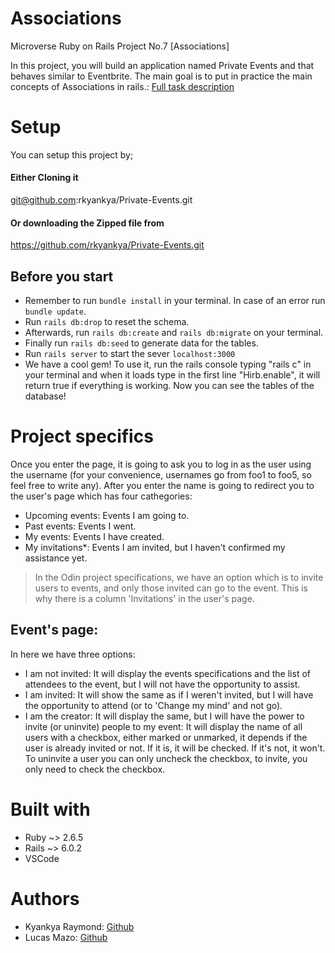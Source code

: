 # Associations
Microverse Ruby on Rails Project No.7 [Associations]

In this project, you will build an application named Private Events and that behaves similar to Eventbrite. The main goal is to put in practice the main concepts of Associations in rails.: [Full task description](https://www.theodinproject.com/courses/ruby-on-rails/lessons/associations.)


# Setup
You can setup this project by;
#### Either Cloning it
git@github.com:rkyankya/Private-Events.git
#### Or downloading the Zipped file from
https://github.com/rkyankya/Private-Events.git

## Before you start


- Remember to run `bundle install` in your terminal. In case of an error run `bundle update`.
- Run `rails db:drop` to reset the schema.
- Afterwards, run `rails db:create` and `rails db:migrate` on your terminal.
- Finally run `rails db:seed` to generate data for the tables.
- Run `rails server` to start the sever `localhost:3000`
- We have a cool gem! To use it, run the rails console typing "rails c" in your terminal and when it loads type in the first line "Hirb.enable", it will return true if everything is working. Now you can see the tables of the database!

# Project specifics

Once you enter the page, it is going to ask you to log in as the user using the username (for your convenience, usernames go from foo1 to foo5, so feel free to write any). After you enter the name is going to redirect you to the user's page which has four cathegories:

- Upcoming events: Events I am going to.
- Past events: Events I went.
- My events: Events I have created.
- My invitations*: Events I am invited, but I haven't confirmed my assistance yet.

> In the Odin project specifications, we have an option which is to invite users to events, and only those invited can go to the event. This is why there is a column 'Invitations' in the user's page.

## Event's page:

In here we have three options:

- I am not invited: It will display the events specifications and the list of attendees to the event, but I will not have the opportunity to assist.
- I am invited: It will show the same as if I weren't invited, but I will have the opportunity to attend (or to 'Change my mind' and not go).
- I am the creator: It will display the same, but I will have the power to invite (or uninvite) people to my event: It will display the name of all users with a checkbox, either marked or unmarked, it depends if the user is already invited or not. If it is, it will be checked. If it's not, it won't. To uninvite a user you can only uncheck the checkbox, to invite, you only need to check the checkbox.

# Built with

- Ruby ~> 2.6.5
- Rails ~> 6.0.2
- VSCode

# Authors

- Kyankya Raymond: [Github](https://github.com/rkyankya)
- Lucas Mazo: [Github](https://github.com/lucasmazo32)